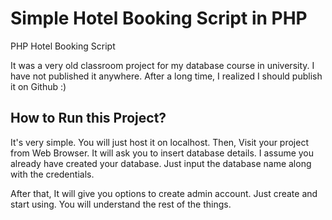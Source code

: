 # Simple Hotel Booking Script in PHP
PHP Hotel Booking Script

It was a very old classroom project for my database course in university. I have not published it anywhere. After a long time, I realized I should publish it on Github :)

<h2>How to Run this Project?</h2>
 It's very simple. You will just host it on localhost. Then, Visit your project from Web Browser. It will ask you to insert database details. I assume you already have created your database. Just input the database name along with the credentials.
 
 After that, It will give you options to create admin account. Just create and start using. You will understand the rest of the things.
